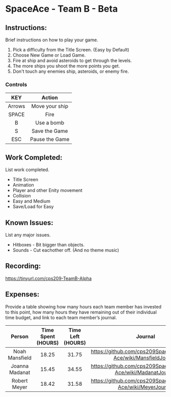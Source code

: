# SpaceAce - Team B - Beta

## Instructions: 
Brief instructions on how to play your game.
1. Pick a difficulty from the Title Screen. (Easy by Default)
2. Choose New Game or Load Game.
3. Fire at ship and avoid asteroids to get through the levels.
4. The more ships you shoot the more points you get.
5. Don't touch any enemies ship, asteroids, or enemy fire.

### Controls
| KEY     | Action  |
| :---:   | :-: |
| Arrows  | Move your ship |
|SPACE    | Fire|
|B        | Use a bomb|
|S        | Save the Game|
|ESC      | Pause the Game|


## Work Completed: 
List work completed.
* Title Screen
* Animation
* Player and other Enity movement
* Collision
* Easy and Medium
* Save/Load for Easy


## Known Issues: 
List any major issues.
* Hitboxes - Bit bigger than objects.
* Sounds - Cut eachother off. (And no theme music)

## Recording: 
https://tinyurl.com/cps209-TeamB-Alpha

## Expenses: 
Provide a table showing how many hours each team member has invested to this point, how many hours they have remaining out of their individual time budget, and link to each team member’s journal.

| Person| Time Spent (HOURS)  | Time Left (HOURS)|Journal|
| :---:   | :---:   | :---: | :---:|
| Noah Mansfield  |18.25|31.75|https://github.com/cps209SpaceAce/Space-Ace/wiki/MansfieldJournal|
| Joanna Madanat  |15.45|34.55|https://github.com/cps209SpaceAce/Space-Ace/wiki/MadanatJournal|
| Robert Meyer    |18.42|31.58|https://github.com/cps209SpaceAce/Space-Ace/wiki/MeyerJournal|


